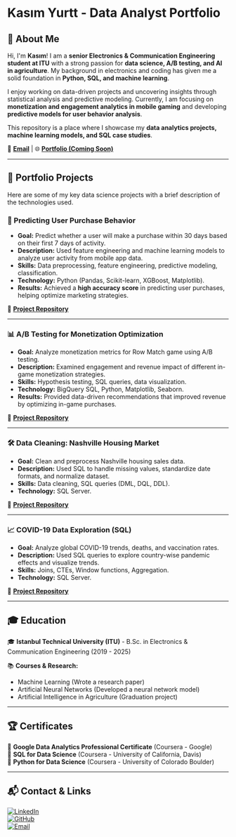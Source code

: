 # Kasım Yurtt - Data Analyst Portfolio  

## 👋 About Me  
Hi, I'm **Kasım**! I am a **senior Electronics & Communication Engineering student at ITU** with a strong passion for **data science, A/B testing, and AI in agriculture**. My background in electronics and coding has given me a solid foundation in **Python, SQL, and machine learning**.  

I enjoy working on data-driven projects and uncovering insights through statistical analysis and predictive modeling. Currently, I am focusing on **monetization and engagement analytics in mobile gaming** and developing **predictive models for user behavior analysis**.  

This repository is a place where I showcase my **data analytics projects, machine learning models, and SQL case studies**.  

📩 **[Email](mailto:kasimyurtt@example.com)** | 🌐 **[Portfolio (Coming Soon)](https://github.com/Kasimyurtt)**  

---

## 📌 **Portfolio Projects**  
Here are some of my key data science projects with a brief description of the technologies used.  

### **🚀 Predicting User Purchase Behavior**  
- **Goal:** Predict whether a user will make a purchase within 30 days based on their first 7 days of activity.  
- **Description:** Used feature engineering and machine learning models to analyze user activity from mobile app data.  
- **Skills:** Data preprocessing, feature engineering, predictive modeling, classification.  
- **Technology:** Python (Pandas, Scikit-learn, XGBoost, Matplotlib).  
- **Results:** Achieved a **high accuracy score** in predicting user purchases, helping optimize marketing strategies.  

🔗 **[Project Repository](https://github.com/Kasimyurtt/project1)**  

---

### **📊 A/B Testing for Monetization Optimization**  
- **Goal:** Analyze monetization metrics for Row Match game using A/B testing.  
- **Description:** Examined engagement and revenue impact of different in-game monetization strategies.  
- **Skills:** Hypothesis testing, SQL queries, data visualization.  
- **Technology:** BigQuery SQL, Python, Matplotlib, Seaborn.  
- **Results:** Provided data-driven recommendations that improved revenue by optimizing in-game purchases.  

🔗 **[Project Repository](https://github.com/Kasimyurtt/project2)**  

---

### **🛠 Data Cleaning: Nashville Housing Market**  
- **Goal:** Clean and preprocess Nashville housing sales data.  
- **Description:** Used SQL to handle missing values, standardize date formats, and normalize dataset.  
- **Skills:** Data cleaning, SQL queries (DML, DQL, DDL).  
- **Technology:** SQL Server.  

🔗 **[Project Repository](https://github.com/Kasimyurtt/project3)**  

---

### **📈 COVID-19 Data Exploration (SQL)**  
- **Goal:** Analyze global COVID-19 trends, deaths, and vaccination rates.  
- **Description:** Used SQL queries to explore country-wise pandemic effects and visualize trends.  
- **Skills:** Joins, CTEs, Window functions, Aggregation.  
- **Technology:** SQL Server.  

🔗 **[Project Repository](https://github.com/Kasimyurtt/project4)**  

---

## 🎓 **Education**  
🎓 **Istanbul Technical University (ITU)** - B.Sc. in Electronics & Communication Engineering (2019 - 2025)  

📚 **Courses & Research:**  
- Machine Learning (Wrote a research paper)  
- Artificial Neural Networks (Developed a neural network model)  
- Artificial Intelligence in Agriculture (Graduation project)  

---

## 🏆 **Certificates**  
📜 **Google Data Analytics Professional Certificate** (Coursera - Google)  
📜 **SQL for Data Science** (Coursera - University of California, Davis)  
📜 **Python for Data Science** (Coursera - University of Colorado Boulder)  

---

## 📬 **Contact & Links**  
[![LinkedIn](https://img.shields.io/badge/LinkedIn-Connect-blue?style=flat&logo=linkedin)](https://linkedin.com/in/yourprofile)  
[![GitHub](https://img.shields.io/badge/GitHub-Follow-black?style=flat&logo=github)](https://github.com/Kasimyurtt)  
[![Email](https://img.shields.io/badge/Email-Contact-red?style=flat&logo=gmail)](mailto:kasimyurtt@example.com)  
